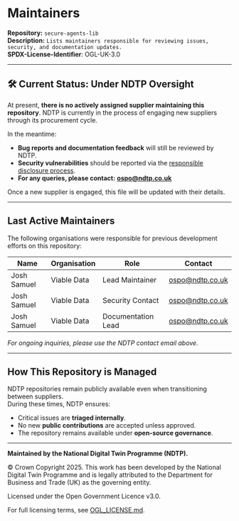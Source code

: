 # Maintainers  

**Repository:** `secure-agents-lib`  
**Description:** `Lists maintainers responsible for reviewing issues, security, and documentation updates.`  
**SPDX-License-Identifier**: OGL-UK-3.0

---

## 🛠 Current Status: Under NDTP Oversight  

At present, **there is no actively assigned supplier maintaining this repository**. NDTP is currently in the process of engaging new suppliers through its procurement cycle.  

In the meantime:  
- **Bug reports and documentation feedback** will still be reviewed by NDTP.  
- **Security vulnerabilities** should be reported via the [responsible disclosure process](SECURITY.md).  
- **For any queries, please contact:** **ospo@ndtp.co.uk**  

Once a new supplier is engaged, this file will be updated with their details.  

---

## Last Active Maintainers  

The following organisations were responsible for previous development efforts on this repository:  

| Name | Organisation | Role | Contact |
|------|-------------|------|---------|
| Josh Samuel | Viable Data | Lead Maintainer | ospo@ndtp.co.uk |
| Josh Samuel | Viable Data | Security Contact | ospo@ndtp.co.uk |
| Josh Samuel | Viable Data | Documentation Lead | ospo@ndtp.co.uk |

*For ongoing inquiries, please use the NDTP contact email above.*  

---

## How This Repository is Managed  

NDTP repositories remain publicly available even when transitioning between suppliers.  
During these times, NDTP ensures:  
- Critical issues are **triaged internally**.  
- No new **public contributions** are accepted unless approved.  
- The repository remains available under **open-source governance**.  

---

**Maintained by the National Digital Twin Programme (NDTP).**  

© Crown Copyright 2025. This work has been developed by the National Digital Twin Programme and is legally attributed to the Department for Business and Trade (UK) as the governing entity.  

Licensed under the Open Government Licence v3.0.

For full licensing terms, see [OGL_LICENSE.md](OGL_LICENSE.md).  
